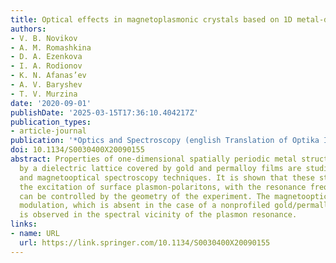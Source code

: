 ```yaml
---
title: Optical effects in magnetoplasmonic crystals based on 1D metal-dielectric lattice
authors:
- V. B. Novikov
- A. M. Romashkina
- D. A. Ezenkova
- I. A. Rodionov
- K. N. Afanas’ev
- A. V. Baryshev
- T. V. Murzina
date: '2020-09-01'
publishDate: '2025-03-15T17:36:10.404217Z'
publication_types:
- article-journal
publication: '*Optics and Spectroscopy (english Translation of Optika I Spektroskopiya)*'
doi: 10.1134/S0030400X20090155
abstract: Properties of one-dimensional spatially periodic metal structures formed
  by a dielectric lattice covered by gold and permalloy films are studied by optical
  and magnetooptical spectroscopy techniques. It is shown that these structures reveal
  the excitation of surface plasmon-polaritons, with the resonance frequency that
  can be controlled by the geometry of the experiment. The magnetooptical Kerr effect
  modulation, which is absent in the case of a nonprofiled gold/permalloy bifilm,
  is observed in the spectral vicinity of the plasmon resonance.
links:
- name: URL
  url: https://link.springer.com/10.1134/S0030400X20090155
---
```

